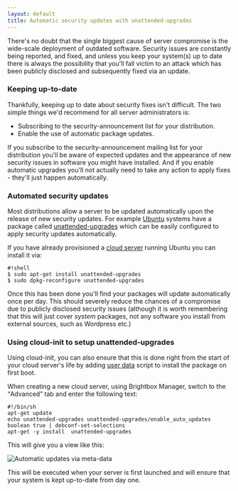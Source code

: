```yaml
---
layout: default
title: Automatic security updates with unattended-upgrades
---
```


There's no doubt that the single biggest cause of server compromise is the wide-scale deployment of outdated software.  Security issues are constantly being reported, and fixed, and unless you keep your system(s) up to date there is always the possibility that you'll fall victim to an attack which has been publicly disclosed and subsequently fixed via an update.

### Keeping up-to-date

Thankfully, keeping up to date about security fixes isn't difficult.  The two simple things we'd recommend for all server administrators is:

* Subscribing to the security-announcement list for your distribution.
* Enable the use of automatic package updates.

If you subscribe to the security-announcement mailing list for your distribution you'll be aware of expected updates and the appearance of new security issues in software you might have installed. And if you enable automatic upgrades you'll not actually need to take any action to apply fixes - they'll just happen automatically.

### Automated security updates

Most distributions allow a server to be updated automatically upon the release of new security updates.  For example [Ubuntu](/docs/ubuntu) systems have a package called [unattended-upgrades](http://packages.ubuntu.com/unattended-upgrades) which can be easily configured to apply security updates automatically.

If you have already provisioned a [cloud server](/docs/reference/cloud-servers) running Ubuntu you can install it via:

    #!shell
    $ sudo apt-get install unattended-upgrades
    $ sudo dpkg-reconfigure unattended-upgrades

Once this has been done you'll find your packages will update automatically once per day.  This should severely reduce the chances of a compromise due to publicly disclosed security issues (although it is worth remembering that this will just cover _system_ packages, not any software you install from external sources, such as Wordpress etc.)

### Using cloud-init to setup unattended-upgrades

Using cloud-init, you can also ensure that this is done right from the start of your cloud server's life by adding [user data](/docs/guides/cli/user-data/) script to install the package on first boot.

When creating a new cloud server, using Brightbox Manager, switch to the <q>Advanced</q> tab and enter the following text:

    #!/bin/sh
    apt-get update
    echo unattended-upgrades unattended-upgrades/enable_auto_updates boolean true | debconf-set-selections
    apt-get -y install  unattended-upgrades

This will give you a view like this:

![Automatic updates via meta-data](/images/docs/unattended-upgrades.png)


This will be executed when your server is first launched and will ensure that your system is kept up-to-date from day one.

